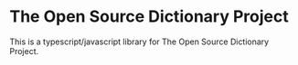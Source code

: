 # The Open Source Dictionary Project

This is a typescript/javascript library for The Open Source Dictionary Project.